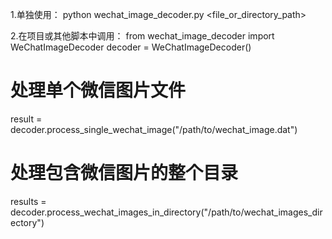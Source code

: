 1.单独使用：
python wechat_image_decoder.py <file_or_directory_path>

2.在项目或其他脚本中调用：
from wechat_image_decoder import WeChatImageDecoder
decoder = WeChatImageDecoder()
# 处理单个微信图片文件
result = decoder.process_single_wechat_image("/path/to/wechat_image.dat")
# 处理包含微信图片的整个目录
results = decoder.process_wechat_images_in_directory("/path/to/wechat_images_directory")


